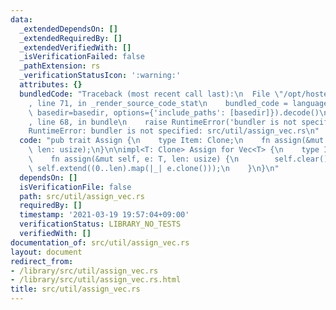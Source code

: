 ```yaml
---
data:
  _extendedDependsOn: []
  _extendedRequiredBy: []
  _extendedVerifiedWith: []
  _isVerificationFailed: false
  _pathExtension: rs
  _verificationStatusIcon: ':warning:'
  attributes: {}
  bundledCode: "Traceback (most recent call last):\n  File \"/opt/hostedtoolcache/Python/3.9.4/x64/lib/python3.9/site-packages/onlinejudge_verify/documentation/build.py\"\
    , line 71, in _render_source_code_stat\n    bundled_code = language.bundle(stat.path,\
    \ basedir=basedir, options={'include_paths': [basedir]}).decode()\n  File \"/opt/hostedtoolcache/Python/3.9.4/x64/lib/python3.9/site-packages/onlinejudge_verify/languages/user_defined.py\"\
    , line 68, in bundle\n    raise RuntimeError('bundler is not specified: {}'.format(path.as_posix()))\n\
    RuntimeError: bundler is not specified: src/util/assign_vec.rs\n"
  code: "pub trait Assign {\n    type Item: Clone;\n    fn assign(&mut self, e: Self::Item,\
    \ len: usize);\n}\n\nimpl<T: Clone> Assign for Vec<T> {\n    type Item = T;\n\
    \    fn assign(&mut self, e: T, len: usize) {\n        self.clear();\n       \
    \ self.extend((0..len).map(|_| e.clone()));\n    }\n}\n"
  dependsOn: []
  isVerificationFile: false
  path: src/util/assign_vec.rs
  requiredBy: []
  timestamp: '2021-03-19 19:57:04+09:00'
  verificationStatus: LIBRARY_NO_TESTS
  verifiedWith: []
documentation_of: src/util/assign_vec.rs
layout: document
redirect_from:
- /library/src/util/assign_vec.rs
- /library/src/util/assign_vec.rs.html
title: src/util/assign_vec.rs
---
```

